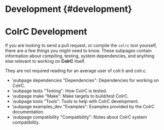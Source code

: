 # Development {#development}
# ColrC Development

If you are looking to send a pull request, or compile the `colrc` tool yourself,
there are a few things you might need to know. These subpages contain information
about compiling, testing, system dependencies, and anything else relevant to
working on **ColrC** itself.

They are not required reading for an average user of colr.h and colr.c.

- \subpage dependencies "Dependencies": Dependencies for working on ColrC.
- \subpage tests "Testing": How ColrC is tested.
- \subpage make "Make": Make targets to build/test ColrC.
- \subpage tools "Tools": Tools to help with ColrC development.
- \subpage examples_dev "Examples": Examples provided by the ColrC documentation.
- \subpage compatibility "Compatibility": Notes about ColrC system compatibility.

